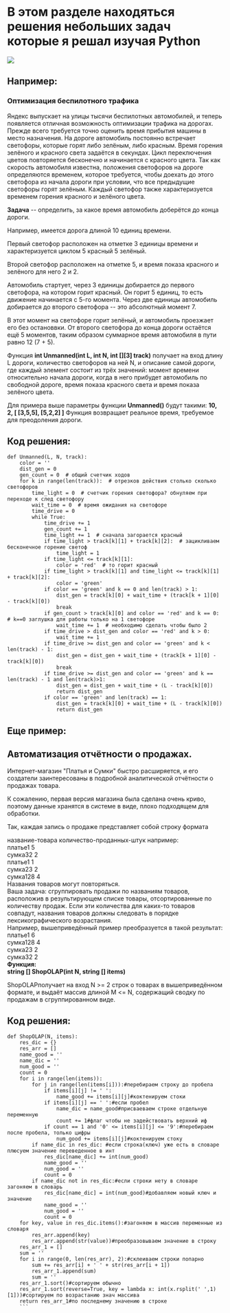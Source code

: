 # В этом разделе находяться решения небольших задач которые я решал изучая  Python
![](https://raw.githubusercontent.com/konicaRu/python_task/master/pictures/copy_python.jpg)
## Например:
### Оптимизация беспилотного трафика
Яндекс выпускает на улицы тысячи беспилотных автомобилей, и теперь появляется отличная возможность оптимизации трафика на дорогах.
Прежде всего требуется точно оценить время
прибытия машины в место назначения.
На дороге автомобиль постоянно встречает
светофоры, которые горят либо зелёным, либо
красным. Время горения зелёного и красного
света задаётся в секундах. Цикл переключения
цветов повторяется бесконечно и начинается с
красного цвета.
Так как скорость автомобиля известна,
положения светофоров на дороге определяются
временем, которое требуется, чтобы доехать до
этого светофора из начала дороги при условии,
что все предыдущие светофоры горят зелёным.
Каждый светофор также характеризуется
временем горения красного и зелёного цвета.

**Задача** -- определить, за какое время автомобиль
доберётся до конца дороги.

Например, имеется дорога длиной 10 единиц
времени.

Первый светофор расположен на
отметке 3 единицы времени и характеризуется
циклом 5 красный 5 зелёный. 

Второй светофор
расположен на отметке 5, и время показа
красного и зелёного для него 2 и 2.

Автомобиль стартует, через 3 единицы
добирается до первого светофора, на котором
горит красный. Он горит 5 единиц, то есть
движение начинается с 5-го момента.
Через две единицы автомобиль добирается до
второго светофора -- это абсолютный момент 7. 

В этот момент на светофоре горит зелёный, и
автомобиль проезжает его без остановвки. От
второго светофора до конца дороги остаётся ещё
5 моментов, таким образом суммарное время
автомобиля в пути равно 12 (7 + 5).

Функция
**int Unmanned(int L, int N, int [][3] track)**
получает на вход длину L дороги, количество
светофоров на ней N, и описание самой дороги,
где каждый элемент состоит из трёх значений:
момент времени относительно начала дороги,
когда в него прибудет автомобиль по свободной
дороге, время показа красного света и время
показа зелёного цвета.

Для примера выше параметры функции
**Unmanned()** будут такими: **10, 2, [ [3,5,5], [5,2,2] ]**
Функция возвращает реальное время, требуемое
для преодоления дороги.

## Код решения:
``` 
def Unmanned(L, N, track):    
    color = ''  
    dist_gen = 0    
    gen_count = 0  # общий счетчик ходов
    for k in range(len(track)):  # отрезков действия столько сколько светофоров
        time_light = 0  # счетчик горения светофора? обнуляем при переходе к след светофору
        wait_time = 0  # время ожидания на светофоре
        time_drive = 0
        while True:
            time_drive += 1
            gen_count += 1
            time_light += 1  # сначала загорается красный
            if time_light > track[k][1] + track[k][2]:  # зацикливаем бесконечное горение светоф
                time_light = 1
            if time_light <= track[k][1]:
                color = 'red'  # то горит красный
            if time_light > track[k][1] and time_light <= track[k][1] + track[k][2]:
                color = 'green'
            if color == 'green' and k == 0 and len(track) > 1:
                dist_gen = track[k][0] + wait_time + (track[k + 1][0] - track[k][0])
                break
            if gen_count > track[k][0] and color == 'red' and k == 0:  # k==0 заглушка для работы только на 1 светофоре
                wait_time += 1  # необходимо сделать чтобы было 2
            if time_drive > dist_gen and color == 'red' and k > 0:
                wait_time += 1
            if time_drive >= dist_gen and color == 'green' and k < len(track) - 1:
                dist_gen = dist_gen + wait_time + (track[k + 1][0] - track[k][0])
                break
            if time_drive >= dist_gen and color == 'green' and k == len(track) - 1 and len(track)>1:
                dist_gen = dist_gen + wait_time + (L - track[k][0])
                return dist_gen
            if color == 'green' and len(track) == 1:
                dist_gen = track[k][0] + wait_time + (L - track[k][0])
                return dist_gen
```
                
## Еще пример:
## Автоматизация отчётности о продажах.

Интернет-магазин "Платья и Сумки" быстро расширяется, и
его создатели заинтересованы в подробной аналитической
отчётности о продажах товара. 

К сожалению, первая версия
магазина была сделана очень криво, поэтому данные
хранятся в системе в виде, плохо подходящем для
обработки. 

Так, каждая запись о продаже представляет
собой строку формата

название-товара количество-проданных-штук 
например:  
платье1 5   
сумка32 2   
платье1 1   
сумка23 2   
сумка128 4   
Названия товаров могут повторяться.  
Ваша задача: сгруппировать продажи по названиям
товаров, расположив в результирующем списке товары,
отсортированные по количеству продаж.   Если эти
количества для каких-то товаров совпадут, названия
товаров должны следовать в порядке лексикографического
возрастания.  
Например, вышеприведённый пример преобразуется в
такой результат:  
платье1 6   
сумка128 4   
сумка23 2   
сумка32 2   
**Функция:    
string [] ShopOLAP(int N, string [] items)**             
 
ShopOLAPполучает на вход N >= 2 строк о товарах в
вышеприведённом формате, и выдаёт массив длиной M <=
N, содержащий сводку по продажам в сгруппированном
виде.

## Код решения:
```
def ShopOLAP(N, items):
    res_dic = {}
    res_arr = []
    name_good = ''
    name_dic = ''
    num_good = ''
    count = 0
    for i in range(len(items)):
        for j in range(len(items[i])):#перебираем строку до пробела
            if items[i][j] != ' ':
                name_good += items[i][j]#коктенируем стоки
            if items[i][j] == ' ':#если пробел
                name_dic = name_good#присваеваем строке отдельную переменную
                count += 1#флаг чтобы не задействовать верхний иф
            if count == 1 and '0' <= items[i][j] <= '9':#перебираем после пробела, только цифры
                num_good += items[i][j]#коктенируем стоку
        if name_dic in res_dic: #если строка(ключ) уже есть в словаре плюсуем значение переведенное в инт
            res_dic[name_dic] += int(num_good)
            name_good = ''
            num_good = ''
            count = 0
        if name_dic not in res_dic:#если строки нету в словаре загоняем в словарь
            res_dic[name_dic] = int(num_good)#добавляем новый ключ и значение
            name_good = ''
            num_good = ''
            count = 0
    for key, value in res_dic.items():#загоняем в массив переменные из словаря
        res_arr.append(key)
        res_arr.append(str(value))#преобразовываем значение в строку
    res_arr_1 = []
    sum = ''
    for i in range(0, len(res_arr), 2):#склеиваем строки попарно
        sum += res_arr[i] + ' ' + str(res_arr[i + 1])
        res_arr_1.append(sum)
        sum = ''
    res_arr_1.sort()#сортируем обычно
    res_arr_1.sort(reverse=True, key = lambda x: int(x.rsplit(' ',1)[1]))#сортируем по возрастанию знач массива
    return res_arr_1#по последнему значению в строке
    ```

